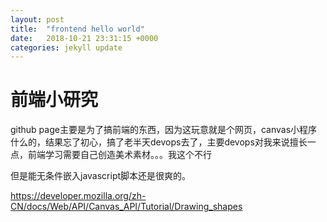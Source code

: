 ```yaml
---
layout: post
title:  "frontend hello world"
date:   2018-10-21 23:31:15 +0000
categories: jekyll update
---
```


# 前端小研究

github page主要是为了搞前端的东西，因为这玩意就是个网页，canvas小程序什么的，结果忘了初心，搞了老半天devops去了，主要devops对我来说擅长一点，前端学习需要自己创造美术素材。。。我这个不行

但是能无条件嵌入javascript脚本还是很爽的。

https://developer.mozilla.org/zh-CN/docs/Web/API/Canvas_API/Tutorial/Drawing_shapes

<canvas id="canvas" width="150" height="150"></canvas>
<script>
function draw() {
  var canvas = document.getElementsById('canvas');
  if (canvas.getContext) {
    var ctx = canvas.getContext('2d');

    ctx.fillRect(25, 25, 100, 100);
    ctx.clearRect(45, 45, 60, 60);
    ctx.strokeRect(50, 50, 50, 50);
  }
}
draw();
</script>
